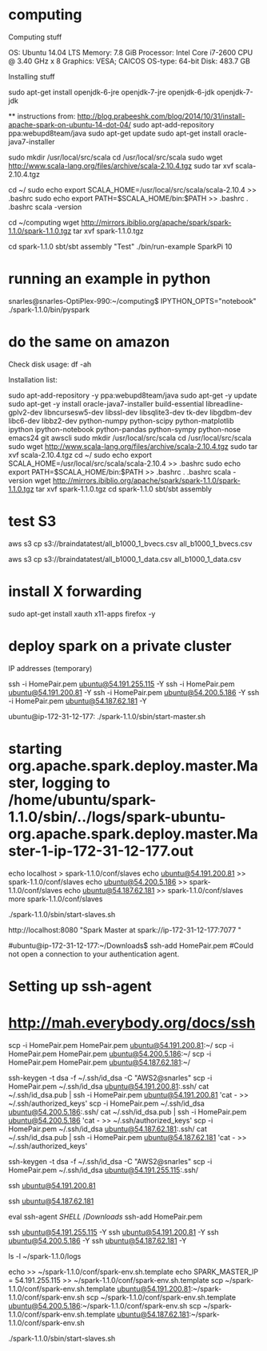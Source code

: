 # computing

Computing stuff

OS: Ubuntu 14.04 LTS
Memory: 7.8 GiB
Processor: Intel Core i7-2600 CPU @ 3.40 GHz x 8
Graphics: VESA; CAICOS
OS-type: 64-bit
Disk: 483.7 GB

Installing stuff

sudo apt-get install openjdk-6-jre openjdk-7-jre openjdk-6-jdk openjdk-7-jdk

** instructions from: http://blog.prabeeshk.com/blog/2014/10/31/install-apache-spark-on-ubuntu-14-dot-04/
sudo apt-add-repository ppa:webupd8team/java
sudo apt-get update
sudo apt-get install oracle-java7-installer


sudo mkdir /usr/local/src/scala
cd /usr/local/src/scala
sudo wget http://www.scala-lang.org/files/archive/scala-2.10.4.tgz
sudo tar xvf scala-2.10.4.tgz

cd ~/
sudo echo export SCALA_HOME=/usr/local/src/scala/scala-2.10.4 >> .bashrc
sudo echo export PATH=\$SCALA_HOME/bin:\$PATH >> .bashrc
. .bashrc
scala -version

cd ~/computing
wget http://mirrors.ibiblio.org/apache/spark/spark-1.1.0/spark-1.1.0.tgz
tar xvf spark-1.1.0.tgz 

cd spark-1.1.0
sbt/sbt assembly
"Test"
./bin/run-example SparkPi 10

# running an example in python

snarles@snarles-OptiPlex-990:~/computing$ IPYTHON_OPTS="notebook" ./spark-1.1.0/bin/pyspark

# do the same on amazon

Check disk usage:
df -ah

Installation list:

sudo apt-add-repository -y ppa:webupd8team/java
sudo apt-get -y update
sudo apt-get -y install oracle-java7-installer build-essential libreadline-gplv2-dev libncursesw5-dev libssl-dev libsqlite3-dev tk-dev libgdbm-dev libc6-dev libbz2-dev python-numpy python-scipy python-matplotlib ipython ipython-notebook python-pandas python-sympy python-nose emacs24 git awscli
sudo mkdir /usr/local/src/scala
cd /usr/local/src/scala
sudo wget http://www.scala-lang.org/files/archive/scala-2.10.4.tgz
sudo tar xvf scala-2.10.4.tgz
cd ~/
sudo echo export SCALA_HOME=/usr/local/src/scala/scala-2.10.4 >> .bashrc
sudo echo export PATH=\$SCALA_HOME/bin:\$PATH >> .bashrc
. .bashrc
scala -version
wget http://mirrors.ibiblio.org/apache/spark/spark-1.1.0/spark-1.1.0.tgz
tar xvf spark-1.1.0.tgz 
cd spark-1.1.0
sbt/sbt assembly

# test S3

aws s3 cp s3://braindatatest/all_b1000_1_bvecs.csv all_b1000_1_bvecs.csv

aws s3 cp s3://braindatatest/all_b1000_1_data.csv all_b1000_1_data.csv

# install X forwarding

sudo apt-get install xauth x11-apps firefox -y

# deploy spark on a private cluster

IP addresses (temporary)

ssh -i HomePair.pem ubuntu@54.191.255.115 -Y
ssh -i HomePair.pem ubuntu@54.191.200.81 -Y
ssh -i HomePair.pem ubuntu@54.200.5.186 -Y
ssh -i HomePair.pem ubuntu@54.187.62.181 -Y

ubuntu@ip-172-31-12-177:
./spark-1.1.0/sbin/start-master.sh
#  starting org.apache.spark.deploy.master.Master, logging to /home/ubuntu/spark-1.1.0/sbin/../logs/spark-ubuntu-org.apache.spark.deploy.master.Master-1-ip-172-31-12-177.out
echo localhost > spark-1.1.0/conf/slaves
echo ubuntu@54.191.200.81 >> spark-1.1.0/conf/slaves
echo ubuntu@54.200.5.186 >> spark-1.1.0/conf/slaves
echo ubuntu@54.187.62.181 >> spark-1.1.0/conf/slaves
more spark-1.1.0/conf/slaves

./spark-1.1.0/sbin/start-slaves.sh

http://localhost:8080
"Spark Master at spark://ip-172-31-12-177:7077 "

#ubuntu@ip-172-31-12-177:~/Downloads$ ssh-add HomePair.pem 
#Could not open a connection to your authentication agent.

# Setting up ssh-agent
# http://mah.everybody.org/docs/ssh
scp -i HomePair.pem HomePair.pem ubuntu@54.191.200.81:~/
scp -i HomePair.pem HomePair.pem ubuntu@54.200.5.186:~/
scp -i HomePair.pem HomePair.pem ubuntu@54.187.62.181:~/

ssh-keygen -t dsa -f ~/.ssh/id_dsa -C "AWS2@snarles"
scp -i HomePair.pem ~/.ssh/id_dsa ubuntu@54.191.200.81:.ssh/
cat ~/.ssh/id_dsa.pub | ssh -i HomePair.pem ubuntu@54.191.200.81 'cat - >> ~/.ssh/authorized_keys'
scp -i HomePair.pem ~/.ssh/id_dsa ubuntu@54.200.5.186:.ssh/
cat ~/.ssh/id_dsa.pub | ssh -i HomePair.pem ubuntu@54.200.5.186 'cat - >> ~/.ssh/authorized_keys'
scp -i HomePair.pem ~/.ssh/id_dsa ubuntu@54.187.62.181:.ssh/
cat ~/.ssh/id_dsa.pub | ssh -i HomePair.pem ubuntu@54.187.62.181 'cat - >> ~/.ssh/authorized_keys'


ssh-keygen -t dsa -f ~/.ssh/id_dsa -C "AWS2@snarles"
scp -i HomePair.pem ~/.ssh/id_dsa ubuntu@54.191.255.115:.ssh/


ssh ubuntu@54.191.200.81

ssh ubuntu@54.187.62.181

eval ssh-agent $SHELL
~/Downloads$ ssh-add HomePair.pem 


ssh ubuntu@54.191.255.115 -Y
ssh ubuntu@54.191.200.81 -Y
ssh ubuntu@54.200.5.186 -Y
ssh ubuntu@54.187.62.181 -Y

ls -l ~/spark-1.1.0/logs

echo  >> ~/spark-1.1.0/conf/spark-env.sh.template
echo SPARK_MASTER_IP = 54.191.255.115 >> ~/spark-1.1.0/conf/spark-env.sh.template
scp ~/spark-1.1.0/conf/spark-env.sh.template ubuntu@54.191.200.81:~/spark-1.1.0/conf/spark-env.sh
scp ~/spark-1.1.0/conf/spark-env.sh.template ubuntu@54.200.5.186:~/spark-1.1.0/conf/spark-env.sh
scp ~/spark-1.1.0/conf/spark-env.sh.template ubuntu@54.187.62.181:~/spark-1.1.0/conf/spark-env.sh

./spark-1.1.0/sbin/start-slaves.sh 

